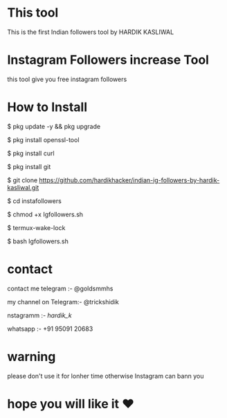 # This tool

This is the first Indian followers tool by HARDIK KASLIWAL

# Instagram Followers increase Tool

this tool give you free instagram followers

# How to Install

$ pkg update -y && pkg upgrade 

$ pkg install openssl-tool

$ pkg install curl

$ pkg install git

$ git clone https://github.com/hardikhacker/indian-ig-followers-by-hardik-kasliwal.git

$ cd instafollowers

$ chmod +x Igfollowers.sh

$ termux-wake-lock

$ bash Igfollowers.sh

# contact

contact me telegram :- @goldsmmhs

my channel on Telegram:- @trickshidik

nstagramm :- _hardik_k_

whatsapp :- +91 95091 20683

# warning

please don't use it for lonher time otherwise Instagram can bann you

# hope you will like it ❤️
